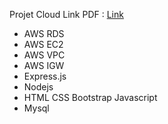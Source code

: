 Projet Cloud Link PDF  : <a href="https://github.com/Oussama704/images/blob/main/Oussama%20Arifallah%20Cloud.pdf">Link</a>
<ul>
  <li>AWS RDS </li>
  <li>AWS EC2 </li>
  <li>AWS VPC </li>
  <li>AWS IGW </li>
  <li>Express.js </li>
  <li>Nodejs </li>
  <li>HTML CSS Bootstrap Javascript </li>
  <li>Mysql </li>
  
</ul>
